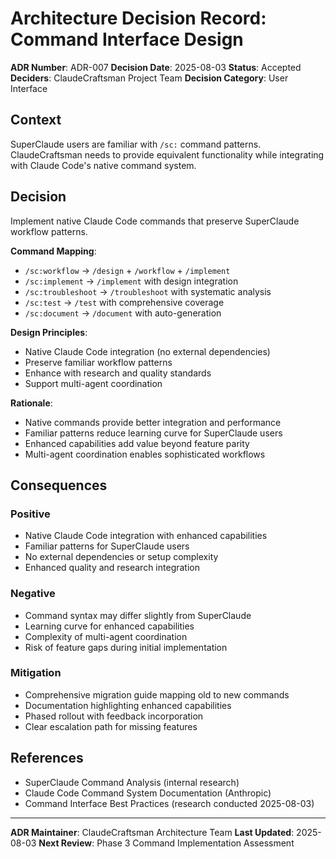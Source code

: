 # Architecture Decision Record: Command Interface Design

**ADR Number**: ADR-007
**Decision Date**: 2025-08-03
**Status**: Accepted
**Deciders**: ClaudeCraftsman Project Team
**Decision Category**: User Interface

## Context

SuperClaude users are familiar with `/sc:` command patterns. ClaudeCraftsman needs to provide equivalent functionality while integrating with Claude Code's native command system.

## Decision

Implement native Claude Code commands that preserve SuperClaude workflow patterns.

**Command Mapping**:
- `/sc:workflow` → `/design` + `/workflow` + `/implement`
- `/sc:implement` → `/implement` with design integration
- `/sc:troubleshoot` → `/troubleshoot` with systematic analysis
- `/sc:test` → `/test` with comprehensive coverage
- `/sc:document` → `/document` with auto-generation

**Design Principles**:
- Native Claude Code integration (no external dependencies)
- Preserve familiar workflow patterns
- Enhance with research and quality standards
- Support multi-agent coordination

**Rationale**:
- Native commands provide better integration and performance
- Familiar patterns reduce learning curve for SuperClaude users
- Enhanced capabilities add value beyond feature parity
- Multi-agent coordination enables sophisticated workflows

## Consequences

### Positive
- Native Claude Code integration with enhanced capabilities
- Familiar patterns for SuperClaude users
- No external dependencies or setup complexity
- Enhanced quality and research integration

### Negative
- Command syntax may differ slightly from SuperClaude
- Learning curve for enhanced capabilities
- Complexity of multi-agent coordination
- Risk of feature gaps during initial implementation

### Mitigation
- Comprehensive migration guide mapping old to new commands
- Documentation highlighting enhanced capabilities
- Phased rollout with feedback incorporation
- Clear escalation path for missing features

## References
- SuperClaude Command Analysis (internal research)
- Claude Code Command System Documentation (Anthropic)
- Command Interface Best Practices (research conducted 2025-08-03)

---
**ADR Maintainer**: ClaudeCraftsman Architecture Team
**Last Updated**: 2025-08-03
**Next Review**: Phase 3 Command Implementation Assessment
